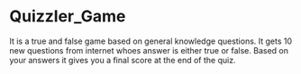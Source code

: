 # Quizzler_Game
It is a true and false game based on general knowledge questions. It gets 10 new questions from internet whoes answer is either true or false. Based on your answers it gives you a final score at the end of the quiz.
